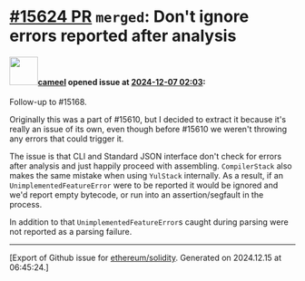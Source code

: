 # [\#15624 PR](https://github.com/ethereum/solidity/pull/15624) `merged`: Don't ignore errors reported after analysis

#### <img src="https://avatars.githubusercontent.com/u/137030?v=4" width="50">[cameel](https://github.com/cameel) opened issue at [2024-12-07 02:03](https://github.com/ethereum/solidity/pull/15624):

Follow-up to #15168.

Originally this was a part of #15610, but I decided to extract it because it's really an issue of its own, even though before #15610 we weren't throwing any errors that could trigger it.

The issue is that CLI and Standard JSON interface don't check for errors after analysis and just happily proceed with assembling. `CompilerStack` also makes the same mistake when using `YulStack` internally. As a result, if an `UnimplementedFeatureError` were to be reported it would be ignored and we'd report empty bytecode, or run into an assertion/segfault in the process.

In addition to that `UnimplementedFeatureError`s caught during parsing were not reported as a parsing failure.




-------------------------------------------------------------------------------



[Export of Github issue for [ethereum/solidity](https://github.com/ethereum/solidity). Generated on 2024.12.15 at 06:45:24.]
